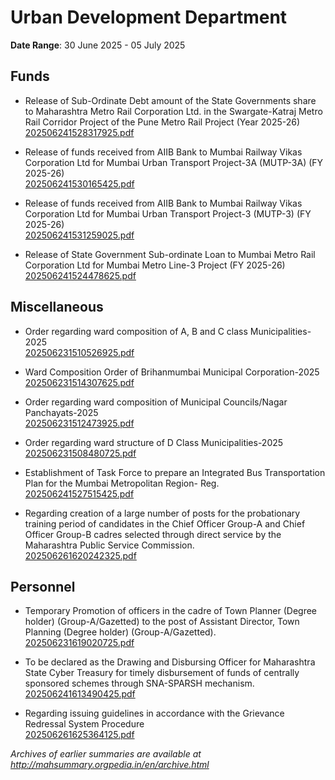 # Urban Development Department

**Date Range**: 30 June 2025 - 05 July 2025


## Funds
- Release of Sub-Ordinate Debt amount of the State Governments share to Maharashtra Metro Rail Corporation Ltd. in the Swargate-Katraj Metro Rail Corridor Project of the Pune Metro Rail Project (Year 2025-26)\
  [202506241528317925.pdf](https://gr.maharashtra.gov.in/Site/Upload/Government%20Resolutions/English/202506241528317925.pdf)

- Release of funds received from AIIB Bank to Mumbai Railway Vikas Corporation Ltd for Mumbai Urban Transport Project-3A (MUTP-3A) (FY 2025-26)\
  [202506241530165425.pdf](https://gr.maharashtra.gov.in/Site/Upload/Government%20Resolutions/English/202506241530165425.pdf)

- Release of funds received from AIIB Bank to Mumbai Railway Vikas Corporation Ltd for Mumbai Urban Transport Project-3 (MUTP-3) (FY 2025-26)\
  [202506241531259025.pdf](https://gr.maharashtra.gov.in/Site/Upload/Government%20Resolutions/English/202506241531259025.pdf)

- Release of State Government Sub-ordinate Loan to Mumbai Metro Rail Corporation Ltd for Mumbai Metro Line-3 Project (FY 2025-26)\
  [202506241524478625.pdf](https://gr.maharashtra.gov.in/Site/Upload/Government%20Resolutions/English/202506241524478625.pdf)

## Miscellaneous
- Order regarding ward composition of A, B and C class Municipalities-2025\
  [202506231510526925.pdf](https://gr.maharashtra.gov.in/Site/Upload/Government%20Resolutions/English/202506231510526925.pdf)

- Ward Composition Order of Brihanmumbai Municipal Corporation-2025\
  [202506231514307625.pdf](https://gr.maharashtra.gov.in/Site/Upload/Government%20Resolutions/English/202506231514307625.pdf)

- Order regarding ward composition of Municipal Councils/Nagar Panchayats-2025\
  [202506231512473925.pdf](https://gr.maharashtra.gov.in/Site/Upload/Government%20Resolutions/English/202506231512473925.pdf)

- Order regarding ward structure of D Class Municipalities-2025\
  [202506231508480725.pdf](https://gr.maharashtra.gov.in/Site/Upload/Government%20Resolutions/English/202506231508480725.pdf)

- Establishment of Task Force to prepare an Integrated Bus Transportation Plan for the Mumbai Metropolitan Region- Reg.\
  [202506241527515425.pdf](https://gr.maharashtra.gov.in/Site/Upload/Government%20Resolutions/English/202506241527515425.pdf)

- Regarding creation of a large number of posts for the probationary training period of candidates in the Chief Officer Group-A and Chief Officer Group-B cadres selected through direct service by the Maharashtra Public Service Commission.\
  [202506261620242325.pdf](https://gr.maharashtra.gov.in/Site/Upload/Government%20Resolutions/English/202506261620242325.pdf)

## Personnel
- Temporary Promotion of officers in the cadre of Town Planner (Degree holder) (Group-A/Gazetted) to the post of Assistant Director, Town Planning (Degree holder) (Group-A/Gazetted).\
  [202506231619020725.pdf](https://gr.maharashtra.gov.in/Site/Upload/Government%20Resolutions/English/202506231619020725.pdf)

- To be declared as the Drawing and Disbursing Officer for Maharashtra State Cyber Treasury for timely disbursement of funds of centrally sponsored schemes through SNA-SPARSH mechanism.\
  [202506241613490425.pdf](https://gr.maharashtra.gov.in/Site/Upload/Government%20Resolutions/English/202506241613490425.pdf)

- Regarding issuing guidelines in accordance with the Grievance Redressal System Procedure\
  [202506261625364125.pdf](https://gr.maharashtra.gov.in/Site/Upload/Government%20Resolutions/English/202506261625364125.pdf)


*Archives of earlier summaries are available at http://mahsummary.orgpedia.in/en/archive.html*